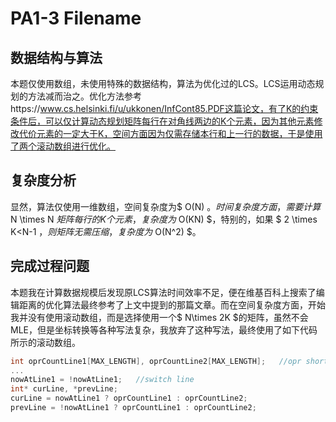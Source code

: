 # PA1-3 Filename

## 数据结构与算法

本题仅使用数组，未使用特殊的数据结构，算法为优化过的LCS。LCS运用动态规划的方法减而治之。优化方法参考https://www.cs.helsinki.fi/u/ukkonen/InfCont85.PDF这篇论文，有了K的约束条件后，可以仅计算动态规划矩阵每行在对角线两边的K个元素，因为其他元素修改代价元素的一定大于K，空间方面因为仅需存储本行和上一行的数据，于是使用了两个滚动数组进行优化。

## 复杂度分析

显然，算法仅使用一维数组，空间复杂度为$ O(N) $。时间复杂度方面，需要计算$ N \times N $矩阵每行的K个元素，复杂度为$ O(KN) $，特别的，如果 $ 2 \times K<N-1 $，则矩阵无需压缩，复杂度为$ O(N^2) $。

## 完成过程问题

本题我在计算数据规模后发现原LCS算法时间效率不足，便在维基百科上搜索了编辑距离的优化算法最终参考了上文中提到的那篇文章。而在空间复杂度方面，开始我并没有使用滚动数组，而是选择使用一个$ N\times 2K $的矩阵，虽然不会MLE，但是坐标转换等各种写法复杂，我放弃了这种写法，最终使用了如下代码所示的滚动数组。

```c++
int oprCountLine1[MAX_LENGTH], oprCountLine2[MAX_LENGTH];	//opr short for operation
...
nowAtLine1 = !nowAtLine1;	//switch line
int* curLine, *prevLine;
curLine = nowAtLine1 ? oprCountLine1 : oprCountLine2;
prevLine = !nowAtLine1 ? oprCountLine1 : oprCountLine2;
```

